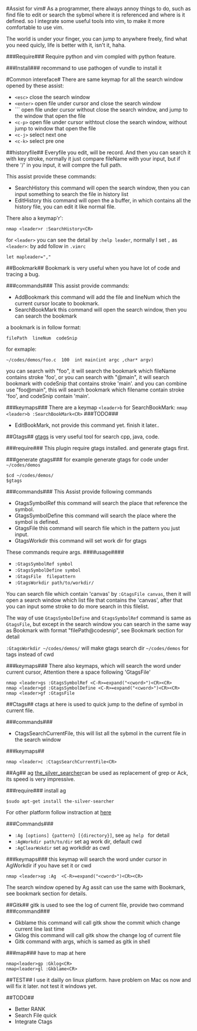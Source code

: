 #Assist for vim#
As a programmer, there always annoy things to do, such as find file to edit or search the sybmol where it is referenced and where is it defined. 
so I integrate some useful tools into vim, to make it more comfortable to use vim.

The world is under your finger, you can jump to anywhere freely, find what you need quicly, life is better with it, isn't it, haha.

###Require###
Require python and vim compled with python feature.

###Install###
recommand to use pathogen of vundle to install it

#Common intereface#
There are same keymap for all the search window opened by these assist:
* `<esc>`   close the search window
* `<enter>` open file under cursor and close the search window
* `<c-o>``  open file under cursor without close the search window, and jump to the window that open the file
* `<c-p>`   open file under cursor withtout close the search window, without jump to window that open the file
* `<c-j>`   select next one
* `<c-k>`   select pre one

##historyfile##
Everyfile you edit, will be record. And then you can search it with key stroke, normally it just compare fileName with your input, but 
if there '/' in you input, it will compre the full path.

This assist provide these commands:
* SearchHistory  this command  will open the search window, then you can input something to search the file in history list
* EditHistory    this command  will open the a buffer, in which contains all the history file, you can edit it like normal file.

There also a keymap'<leader>r':
```
nmap <leader>r :SearchHistory<CR>
```
for `<leader>` you can see the detail by `:help leader`, normally I set `,` as `<leader>`:
by add follow in `.vimrc`
```
let mapleader=","
```

##Bookmark##
Bookmark is very useful when you have lot of code and tracing a bug.

###commands###
This assist provide commands:
* AddBookmark     this command will add the file and lineNum which the current cursor locate to bookmark.
* SearchBookMark  this command will open the search window, then you can search the bookmark

a bookmark is in follow format:
```
filePath  lineNum  codeSnip
```

for exmaple:
```
~/codes/demos/foo.c  100  int main(int argc ,char* argv)
```

you can search with "foo", it will search the bookmark which fileName contains stroke 'foo', or you can 
search with "@main", it will search bookmark with codeSnip that contains stroke 'main'. and you can combine
use "foo@main", this will search bookmark which filename contain stroke 'foo', and codeSnip contain 'main'.

###keymaps###
There are a keymap `<leader>b` for SearchBookMark:
``
nmap <leader>b :SearchBookMark<CR>
``
###TODO###
* EditBookMark, not provide this command yet. finish it later..


##Gtags##
[gtags](http://www.gnu.org/software/global/) is very useful tool for search cpp, java, code.

###require###
This plugin require gtags installed. and generate gtags first. 

###generate gtags###
for example generate gtags for code under ``~/codes/demos``
```
$cd ~/codes/demos/
$gtags
```
###commands###
This Assist provide following commands
* GtagsSymbolRef    this command will search the place that reference the symbol.
* GtagsSymbolDefine this command will search the place where the symbol is defined.
* GtagsFile         this command will search file which in the pattern you just input.
* GtagsWorkdir      this command will set work dir for gtags

These commands require args. 
####usage####
* ``:GtagsSymbolRef symbol``
* ``:GtagsSymbolDefine symbol``
* ``:GtagsFile  filepattern``
* ``:GtagsWorkdir path/to/workdir/``

You can search file which contain 'canvas' by `:GtagsFile canvas`, 
then it will open a search window which list file that contains the 'canvas',
after that you can input some stroke to do more search in this filelist.

The way of use ``GtagsSymbolDefine`` and ``GtagsSymbolRef`` command is same as ``GtagsFile``, but except in
the search window you can search in the same way as Bookmark with format "filePath@codesnip",
see Bookmark section for detail

``:GtagsWorkdir ~/codes/demos/`` will make gtags search dir `~/codes/demos` for tags instead of cwd

###keymaps###
There also keymaps, which will search the word under current cursor, Attention there a space following 'GtagsFile'
```
nmap <leader>gs :GtagsSymbolRef <C-R>=expand("<cword>")<CR><CR>
nmap <leader>gd :GtagsSymbolDefine <C-R>=expand("<cword>")<CR><CR>
nmap <leader>gf :GtagsFile 
```

##Ctags##
ctags at here is used to quick jump to the define of symbol in current file.

###commands###
* CtagsSearchCurrentFile, this will list all the sybmol in the current file in the search window

###keymaps##
```
nmap <leader>c :CtagsSearchCurrentFile<CR>
```

##Ag##
ag [the_silver_searcher](https://github.com/ggreer/the_silver_searcher)can be used as replacement of grep or Ack, its speed is very impressive.

###require###
install ag
```
$sudo apt-get install the-silver-searcher
```
For other platform follow instraction at [here](https://github.com/ggreer/the_silver_searcher)

###Commands###
* ``:Ag [options] {pattern} [{directory}]``, see ``ag help `` for detail
* ``:AgWorkdir path/to/dir`` set ag work dir, default cwd
* ``:AgClearWokdir``         set ag workdidr as cwd

###keymaps###
this keymap will search the word under cursor in AgWorkdir if you have set it or cwd
```
nmap <leader>ag :Ag  <C-R>=expand("<cword>")<CR><CR>
```
The search window opened by Ag assit can use the same with Bookmark, see bookmark section for details.

##Gitk##
gitk is used to see the log of current file, provide two command
###command###
* Gkblame       this command will call gitk show the commit which change current line last time
* Gklog         this command will call gitk show the change log of current file
* Gitk <args>   command with args, which is samed as gitk in shell 

###map###
have to map at here
```
nmap<leader>gp :Gklog<CR>
nmap<leader>gl :Gkblame<CR>
```


##TEST##
I use it dailly  on linux platform.  have problem on Mac os now and will fix it later. not test it windows yet.


##TODO##
* Better RANK
* Search File quick
* Integrate Ctags
